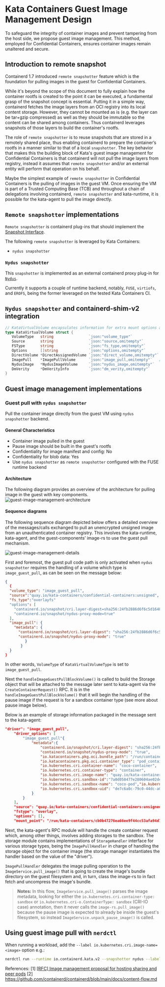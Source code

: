 # Kata Containers Guest Image Management Design

To safeguard the integrity of container images and prevent tampering from the host side, we propose guest image management. This method, employed for Confidential Containers, ensures container images remain unaltered and secure.

## Introduction to remote snapshot
Containerd 1.7 introduced `remote snapshotter` feature which is the foundation for pulling images in the guest for Confidential Containers.

While it's beyond the scope of this document to fully explain how the container rootfs is created to the point it can be executed,  a fundamental grasp of the snapshot concept is essential. Putting it in a simple way, containerd fetches the image layers from an OCI registry into its local content storage. However, they cannot be mounted as is (e.g. the layer can be tar+gzip compressed) as well as they should be immutable so the content can be shared among containers. Thus containerd leverages snapshots of those layers to build the container's rootfs. 

The role of `remote snapshotter` is to reuse snapshots that are stored in a remotely shared place, thus enabling containerd to prepare the container’s rootfs in a manner similar to that of a local `snapshotter`. The key behavior that makes this the building block of Kata's guest image management for Confidential Containers is that containerd will not pull the image layers from registry, instead it assumes that `remote snapshotter` and/or an external entity will perform that operation on his behalf.

Maybe the simplest example of `remote snapshotter` in Confidential Containers is the pulling of images in the guest VM. Once ensuring the VM is part of a Trusted Computing Base (TCB) and  throughout a chain of delegations involving containerd, `remote snapshotter` and kata-runtime, it is possible for the kata-agent to pull the image directly.
## `Remote snapshotter` implementations
`Remote snapshotter` is containerd plug-ins that should implement the [Snapshot Interface](https://pkg.go.dev/github.com/containerd/containerd/v2/snapshots?utm_source=godoc#Snapshotter).

The following `remote snapshotter` is leveraged by Kata Containers:
- `nydus snapshotter`
### `Nydus snapshotter`
This `snapshotter` is implemented as an external containerd proxy plug-in for [`Nydus`](https://nydus.dev/).

Currently it supports a couple of runtime backend, notably, `FUSE`, `virtiofs`, and `EROFS`, being the former leveraged on the tested Kata Containers CI.

## `Nydus snapshotter` and containerd-shim-v2 integration

```go
// KataVirtualVolume encapsulates information for extra mount options and direct volumes.
type KataVirtualVolume struct {
   VolumeType   string                `json:"volume_type"`
   Source       string                `json:"source,omitempty"`
   FSType       string                `json:"fs_type,omitempty"`
   Options      []string              `json:"options,omitempty"`
   DirectVolume *DirectAssignedVolume `json:"direct_volume,omitempty"`
   ImagePull    *ImagePullVolume      `json:"image_pull,omitempty"`   //<-Used for pulling images in the guest
   NydusImage   *NydusImageVolume     `json:"nydus_image,omitempty"`
   DmVerity     *DmVerityInfo         `json:"dm_verity,omitempty"`
}
```

## Guest image management implementations
### Guest pull with `nydus snapshotter`
Pull the container image directly from the guest VM using `nydus snapshotter` backend.
#### General Characteristics
- Container image pulled in the guest
- Pause image should be built in the guest's rootfs
- Confidentiality for image manifest and config: No
- Confidentiality for blob data: Yes
- Use `nydus snapshotter` as `remote snapshotter` configured with the FUSE runtime backend

#### Architecture

The following diagram provides an overview of the architecture for pulling image in the guest with key components. 
![guest-image-management-architecture](arch-images/guest-image-management-architecture.png)

#### Sequence diagrams

The following sequence diagram depicted below offers a detailed overview of the messages/calls exchanged to pull an unencrypted unsigned image from an unauthenticated container registry. This involves the kata-runtime, kata-agent, and the guest-components’ image-rs to use the guest pull mechanism.

![guest-image-management-details](arch-images/guest-image-management-details.png)

First and foremost, the guest pull code path is only activated when `nydus snapshotter` requires the handling of a volume which type is `image_guest_pull`, as can be seen on the message below:
```json
{
  {
  "volume_type": "image_guest_pull",
  "source":"quay.io/kata-containers/confidential-containers:unsigned",
  "fs_type":"overlayfs"
  "options": [
    "containerd.io/snapshot/cri.layer-digest=sha256:24fb2886d6f6c5d16481dd7608b47e78a8e92a13d6e64d87d57cb16d5f766d63",
    "containerd.io/snapshot/nydus-proxy-mode=true"
  ],
  "image_pull": {
    "metadata": {
      "containerd.io/snapshot/cri.layer-digest": "sha256:24fb2886d6f6c5d16481dd7608b47e78a8e92a13d6e64d87d57cb16d5f766d63",
      "containerd.io/snapshot/nydus-proxy-mode": "true"
         }
       }
  }
}
```
In other words, `VolumeType` of `KataVirtualVolumeType` is set to `image_guest_pull`.

Next the `handleImageGuestPullBlockVolume()` is called to build the Storage object that will be attached to the message later sent to kata-agent via the `CreateContainerRequest()` RPC. It is in the `handleImageGuestPullBlockVolume()` that it will begin the handling of the pause image if the request is for a sandbox container type (see more about pause image below).

Below is an example of storage information packaged in the message sent to the kata-agent:

```json
"driver": "image_guest_pull", 
    "driver_options": [
        "image_guest_pull"{
            "metadata":{
                "containerd.io/snapshot/cri.layer-digest": "sha256:24fb2886d6f6c5d16481dd7608b47e78a8e92a13d6e64d87d57cb16d5f766d63",
                "containerd.io/snapshot/nydus-proxy-mode": "true",
                "io.katacontainers.pkg.oci.bundle_path": "/run/containerd/io.containerd.runtime.v2.task/k8s.io/cb0b47276ea66ee9f44cc53afa94d7980b57a52c3f306f68cb034e58d9fbd3c6",
                "io.katacontainers.pkg.oci.container_type": "pod_container",
                "io.kubernetes.cri.container-name": "coco-container",
                "io.kubernetes.cri.container-type": "container",
                "io.kubernetes.cri.image-name": "quay.io/kata-containers/confidential-containers:unsigned",
                "io.kubernetes.cri.sandbox-id":"7a0d058477e280604ae02de6a016959e8a05fcd3165c47af41eabcf205b55517",
                "io.kubernetes.cri.sandbox-name": "coco-pod","io.kubernetes.cri.sandbox-namespace": "default",
                "io.kubernetes.cri.sandbox-uid": "de7c6a0c-79c0-44dc-a099-69bb39f180af",
            }
        }
    ], 
    "source": "quay.io/kata-containers/confidential-containers:unsigned", 
    "fstype": "overlay", 
    "options": [], 
    "mount_point": "/run/kata-containers/cb0b47276ea66ee9f44cc53afa94d7980b57a52c3f306f68cb034e58d9fbd3c6/rootfs",
```
Next, the kata-agent's RPC module will handle the create container request which, among other things, involves adding storages to the sandbox. The storage module contains implementations of `StorageHandler` interface for various storage types, being the `ImagePullHandler` in charge of handling the storage object for the container image (the storage manager instantiates the handler based on the value of the "driver").

`ImagePullHandler` delegates the image pulling operation to the `ImageService.pull_image()` that is going to create the image's bundle directory on the guest filesystem and, in turn, class the image-rs to in fact fetch and uncompress the image's bundle. 

> **Notes:**
> In this flow, `ImageService.pull_image()` parses the image metadata, looking for either the `io.kubernetes.cri.container-type: sandbox` or `io.kubernetes.cri-o.ContainerType: sandbox` (CRI-IO case) annotation, then it never calls the `image-rs.pull_image()` because the pause image is expected to already be inside the guest's filesystem, so instead `ImageService.unpack_pause_image()` is called.

## Using guest image pull with `nerdctl`

When running a workload, add the `--label io.kubernetes.cri.image-name=<image>` option e.g.:
```sh
nerdctl run --runtime io.containerd.kata.v2 --snapshotter nydus --label io.kubernetes.cri.image-name=docker.io/library/busybox:latest --rm docker.io/library/busybox:latest uname -r
```

References:
[1] [[RFC] Image management proposal for hosting sharing and peer pods](https://github.com/confidential-containers/confidential-containers/issues/137)
[2] https://github.com/containerd/containerd/blob/main/docs/content-flow.md

